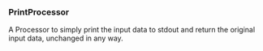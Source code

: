 ### PrintProcessor

A Processor to simply print the input data to stdout and return
the original input data, unchanged in any way.

